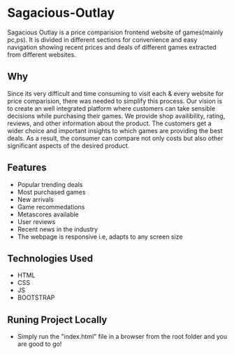 # Sagacious-Outlay

Sagacious Outlay is a price comparision frontend website of games(mainly pc,ps). It is divided in different sections for convenience and easy navigation showing recent prices and deals of different games extracted from different websites. 

## Why
Since its very difficult and time consuming to visit each & every website for price comparision, there was needed to simplify this process. Our vision is to create an well integrated platform where customers can take sensible decisions while purchasing their games. We provide shop availibility, rating, reviews, and other information about the product. The customers get a wider choice and important insights to which games are providing the best deals. As a result, the consumer can compare not only costs but also other significant aspects of the desired product.

## Features

- Popular trending deals
- Most purchased games
- New arrivals
- Game recommedations
- Metascores available
- User reviews
- Recent news in the industry
- The webpage is responsive i.e, adapts to any screen size


## Technologies Used 
- HTML
- CSS
- JS
- BOOTSTRAP

## Runing Project Locally
- Simply run the "index.html" file in a browser from the root folder and you are good to go!
